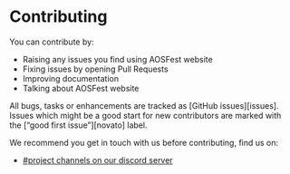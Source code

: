 # Contributing

You can contribute by:

* Raising any issues you find using AOSFest website
* Fixing issues by opening Pull Requests
* Improving documentation
* Talking about AOSFest website

All bugs, tasks or enhancements are tracked as [GitHub issues][issues]. Issues which might be a good start for new contributors are marked with the [“good first issue”][novato] label.

We recommend you get in touch with us before contributing, find us on:

- [#project channels on our discord server](https://discord.gg/HaENQNTz)